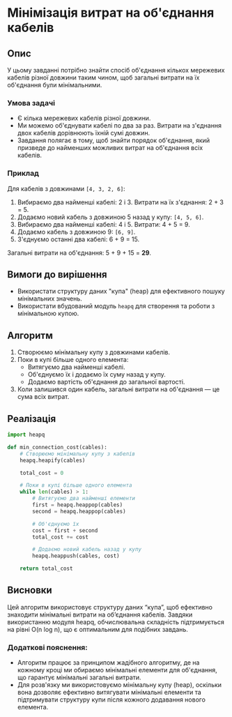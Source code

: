 # Мінімізація витрат на об'єднання кабелів

## Опис

У цьому завданні потрібно знайти спосіб об'єднання кількох мережевих кабелів різної довжини таким чином, щоб загальні витрати на їх об'єднання були мінімальними.

### Умова задачі

- Є кілька мережевих кабелів різної довжини.
- Ми можемо об'єднувати кабелі по два за раз. Витрати на з'єднання двох кабелів дорівнюють їхній сумі довжин.
- Завдання полягає в тому, щоб знайти порядок об'єднання, який призведе до найменших можливих витрат на об'єднання всіх кабелів.

### Приклад

Для кабелів з довжинами `[4, 3, 2, 6]`:

1. Вибираємо два найменші кабелі: 2 і 3. Витрати на їх з'єднання: 2 + 3 = 5.
2. Додаємо новий кабель з довжиною 5 назад у купу: `[4, 5, 6]`.
3. Вибираємо два найменші кабелі: 4 і 5. Витрати: 4 + 5 = 9.
4. Додаємо кабель з довжиною 9: `[6, 9]`.
5. З'єднуємо останні два кабелі: 6 + 9 = 15.

Загальні витрати на об'єднання: 5 + 9 + 15 = **29**.

## Вимоги до вирішення

- Використати структуру даних "купа" (heap) для ефективного пошуку мінімальних значень.
- Використати вбудований модуль `heapq` для створення та роботи з мінімальною купою.

## Алгоритм

1. Створюємо мінімальну купу з довжинами кабелів.
2. Поки в купі більше одного елемента:
   - Витягуємо два найменші кабелі.
   - Об'єднуємо їх і додаємо їх суму назад у купу.
   - Додаємо вартість об'єднання до загальної вартості.
3. Коли залишився один кабель, загальні витрати на об'єднання — це сума всіх витрат.

## Реалізація

```python
import heapq

def min_connection_cost(cables):
    # Створюємо мінімальну купу з кабелів
    heapq.heapify(cables)

    total_cost = 0

    # Поки в купі більше одного елемента
    while len(cables) > 1:
        # Витягуємо два найменші елементи
        first = heapq.heappop(cables)
        second = heapq.heappop(cables)

        # Об'єднуємо їх
        cost = first + second
        total_cost += cost

        # Додаємо новий кабель назад у купу
        heapq.heappush(cables, cost)

    return total_cost
```

## Висновки

Цей алгоритм використовує структуру даних “купа”, щоб ефективно знаходити мінімальні витрати на об’єднання кабелів. Завдяки використанню модуля heapq, обчислювальна складність підтримується на рівні O(n log n), що є оптимальним для подібних завдань.

### Додаткові пояснення:

- Алгоритм працює за принципом жадібного алгоритму, де на кожному кроці ми обираємо мінімальні елементи для об'єднання, що гарантує мінімальні загальні витрати.
- Для розв'язку ми використовуємо мінімальну купу (heap), оскільки вона дозволяє ефективно витягувати мінімальні елементи та підтримувати структуру купи після кожного додавання нового елемента.
